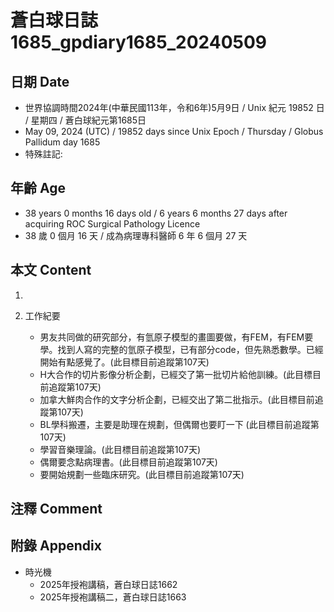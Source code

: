 [_metadata_:encoding]: - "utf-8"
[_metadata_:language]: - "zh-Hant-TW"
[_metadata_:fileformat]: - "markdown"
[_metadata_:MIME_type]: - "text/plain"
[_metadata_:markdown_version]: - "commonmark version 0.30"
[_metadata_:markdown_spec]: - "https://spec.commonmark.org/0.30/"

# 蒼白球日誌1685_gpdiary1685_20240509 #

## 日期 Date ##

* 世界協調時間2024年(中華民國113年，令和6年)5月9日 / Unix 紀元 19852 日 / 星期四 / 蒼白球紀元第1685日
* May 09, 2024 (UTC) / 19852 days since Unix Epoch / Thursday / Globus Pallidum day 1685
* 特殊註記:

## 年齡 Age ##

* 38 years 0 months 16 days old / 6 years 6 months 27 days after acquiring ROC Surgical Pathology Licence
* 38 歲 0 個月 16 天 / 成為病理專科醫師 6 年 6 個月 27 天

## 本文 Content ##

1. 

2. 工作紀要

    - 男友共同做的研究部分，有氫原子模型的畫圖要做，有FEM，有FEM要學。找到人寫的完整的氫原子模型，已有部分code，但先熟悉數學。已經開始有點感覺了。(此目標目前追蹤第107天)
    - H大合作的切片影像分析企劃，已經交了第一批切片給他訓練。(此目標目前追蹤第107天)
    - 加拿大鮮肉合作的文字分析企劃，已經交出了第二批指示。(此目標目前追蹤第107天)
    - BL學科搬遷，主要是助理在規劃，但偶爾也要盯一下 (此目標目前追蹤第107天)
    - 學習音樂理論。(此目標目前追蹤第107天)
    - 偶爾要念點病理書。(此目標目前追蹤第107天)
    - 要開始規劃一些臨床研究。(此目標目前追蹤第107天)

## 注釋 Comment ##


## 附錄 Appendix ##

* 時光機
    - 2025年授袍講稿，蒼白球日誌1662
    - 2025年授袍講稿二，蒼白球日誌1663
